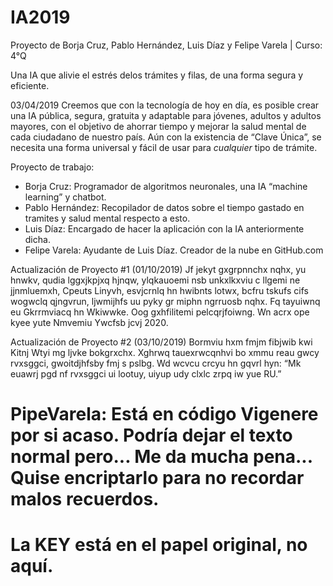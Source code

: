 # IA2019
Proyecto de Borja Cruz, Pablo Hernández, Luis Díaz y Felipe Varela | Curso: 4°Q

Una IA que alivie el estrés delos trámites y filas, de una forma segura y eficiente.

03/04/2019
Creemos que con la tecnología de hoy en día, es posible crear una IA pública, segura, 
gratuita y adaptable para jóvenes, adultos y adultos mayores, con el objetivo de ahorrar 
tiempo y mejorar la salud mental de cada ciudadano de nuestro país. 
Aún con la existencia de “Clave Única”, se necesita una forma universal y fácil de usar para *cualquier* tipo de trámite.

Proyecto de trabajo:
- Borja Cruz: Programador de algoritmos neuronales, una IA “machine learning” y chatbot.
- Pablo Hernández: Recopilador de datos sobre el tiempo gastado en tramites y salud mental respecto a esto.
- Luis Díaz: Encargado de hacer la aplicación con la IA anteriormente dicha.
- Felipe Varela: Ayudante de Luis Díaz. Creador de la nube en GitHub.com

Actualización de Proyecto #1 (01/10/2019)
Jf jekyt gxgrpnnchx nqhx, yu hnwkv, qudia lggxjkpjxq hjnqw, ylqkauoemi nsb unkxlkxviu c llgemi ne jjnmluemxh, Cpeuts Linyvh, esvjcrnlq hn hwibnts lotwx, 
bcfru tskufs cifs wogwclq qjngvrun, ljwmijhfs uu pyky gr miphn ngrruosb nqhx. Fq tayuiwnq eu Gkrrmviacq hn Wkiwwke. Oog gxhfilitemi pelcqrjfoiwng. 
Wn acrx ope kyee yute Nmvemiu Ywcfsb jcvj 2020.

Actualización de Proyecto #2 (03/10/2019)
Bormviu hxm fmjm fibjwib kwi Kitnj Wtyi mg ljvke bokgrxchx. Xghrwq tauexrwcqnhvi bo xmmu reau gwcy rvxsggci, gwoitdjhfsby fmj s pslbg. 
Wd wcvcu crcyu hn gqvrl hyn: “Mk euawrj pgd nf rvxsggci ui lootuy, uiyup udy clxlc zrpq iw yue RU.”

# PipeVarela: Está en código Vigenere por si acaso. Podría dejar el texto normal pero... Me da mucha pena... Quise encriptarlo para no recordar malos recuerdos.
# La KEY está en el papel original, no aquí.


